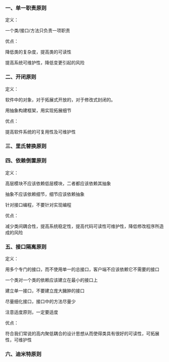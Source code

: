 ### 一、单一职责原则

定义：

一个类/接口/方法只负责一项职责

优点：

降低类的复杂度，提高类的可读性

提高系统可维护性，降低变更引起的风险



### 二、开闭原则

定义：

软件中的对象，对于拓展式开放的，对于修改式封闭的。

用抽象构建框架，用实现拓展细节

优点：

提高软件系统的可复用性及可维护性



### 三、里氏替换原则





### 四、依赖倒置原则

定义：

高层模块不应该依赖低层模块，二者都应该依赖其抽象

抽象不应该依赖细节，细节应该依赖抽象

针对接口编程，不要针对实现编程

优点：

减少类间耦合性，提高系统稳定性，提高代码可读性可维护性，降低修改程序所造成的风险

### 五、接口隔离原则

定义：

用多个专门的接口，而不使用单一的总接口，客户端不应该依赖它不需要的接口

一个类对一个类的依赖应该建立在最小的接口上

建立单一接口，不要建立庞大臃肿的接口

尽量细化接口，接口中的方法尽量少

注意适度原则，一定要适度

优点：

符合我们常说的高内聚低耦合的设计思想从而使得类具有很好的可读性，可拓展性，可维护性



### 六、迪米特原则



